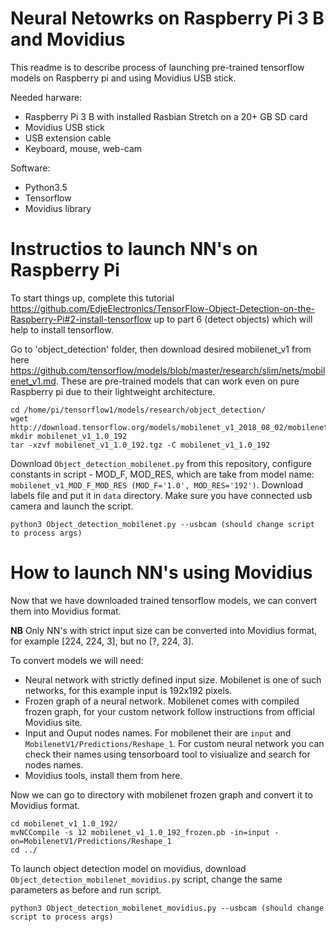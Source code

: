 # Neural Netowrks on Raspberry Pi 3 B and Movidius

This readme is to describe process of launching pre-trained tensorflow models on Raspberry pi and using Movidius USB stick.

Needed harware:
* Raspberry Pi 3 B with installed Rasbian Stretch on a 20+ GB SD card
* Movidius USB stick
* USB extension cable
* Keyboard, mouse, web-cam

Software:
* Python3.5
* Tensorflow
* Movidius library

# Instructios to launch NN's on Raspberry Pi

To start things up, complete this tutorial https://github.com/EdjeElectronics/TensorFlow-Object-Detection-on-the-Raspberry-Pi#2-install-tensorflow up to part 6 (detect objects) which will help to install tensorflow.

Go to 'object_detection' folder, then download desired mobilenet_v1 from here https://github.com/tensorflow/models/blob/master/research/slim/nets/mobilenet_v1.md. These are pre-trained models that can work even on pure Raspberry pi due to their lightweight architecture. 

```
cd /home/pi/tensorflow1/models/research/object_detection/
wget http://download.tensorflow.org/models/mobilenet_v1_2018_08_02/mobilenet_v1_1.0_192.tgz
mkdir mobilenet_v1_1.0_192
tar -xzvf mobilenet_v1_1.0_192.tgz -C mobilenet_v1_1.0_192
```

Download `Object_detection_mobilenet.py` from this repository, configure constants in script - MOD_F, MOD_RES, which are take from model name: `mobilenet_v1_MOD_F_MOD_RES (MOD_F='1.0', MOD_RES='192')`. Download labels file and put it in `data` directory. Make sure you have connected usb camera and launch the script.

```
python3 Object_detection_mobilenet.py --usbcam (should change script to process args)
```

# How to launch NN's using Movidius

Now that we have downloaded trained tensorflow models, we can convert them into Movidius format.

**NB** Only NN's with strict input size can be converted into Movidius format, for example [224, 224, 3], but no [?, 224, 3]. 

To convert models we will need:
* Neural network with strictly defined input size. Mobilenet is one of such networks, for this example input is 192x192 pixels.
* Frozen graph of a neural network. Mobilenet comes with compiled frozen graph, for your custom network follow instructions from official Movidius site.
* Input and Ouput nodes names. For mobilenet their are `input` and `MobilenetV1/Predictions/Reshape_1`. For custom neural network you can check their names using tensorboard tool to visiualize and search for nodes names. 
* Movidius tools, install them from here.

Now we can go to directory with mobilenet frozen graph and convert it to Movidius format.

```
cd mobilenet_v1_1.0_192/
mvNCCompile -s 12 mobilenet_v1_1.0_192_frozen.pb -in=input -on=MobilenetV1/Predictions/Reshape_1
cd ../
```

To launch object detection model on movidius, download `Object_detection_mobilenet_movidius.py` script, change the same parameters as before and run script.

```
python3 Object_detection_mobilenet_movidius.py --usbcam (should change script to process args)
```
